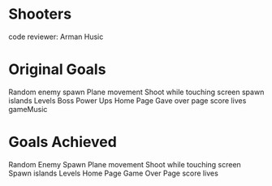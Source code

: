 # Shooters

code reviewer: Arman Husic

# Original Goals
 Random enemy spawn
 Plane movement
 Shoot while touching screen
 spawn islands
 Levels
 Boss
 Power Ups
 Home Page
 Gave over page
 score
 lives
 gameMusic
 
# Goals Achieved
 Random Enemy Spawn
 Plane movement
 Shoot while touching screen
 Spawn islands
 Levels
 Home Page
 Game Over Page
 score
 lives
 
 
 
